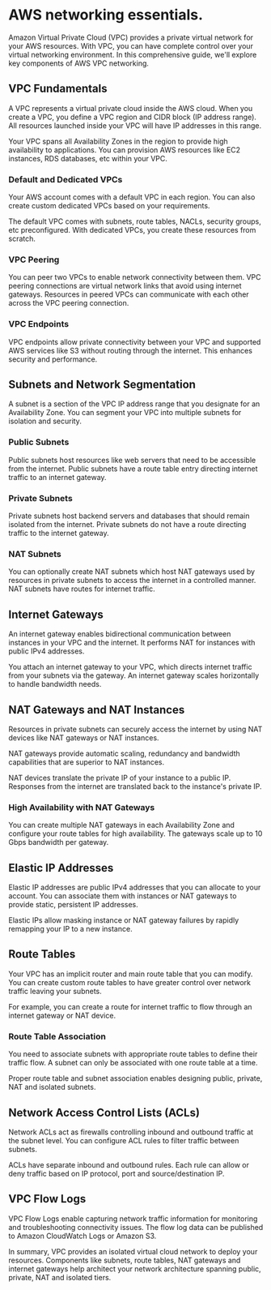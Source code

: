 # AWS networking essentials.

Amazon Virtual Private Cloud (VPC) provides a private virtual network for your AWS resources. With VPC, you can have complete control over your virtual networking environment. In this comprehensive guide, we'll explore key components of AWS VPC networking.

## VPC Fundamentals

A VPC represents a virtual private cloud inside the AWS cloud. When you create a VPC, you define a VPC region and CIDR block (IP address range). All resources launched inside your VPC will have IP addresses in this range.

Your VPC spans all Availability Zones in the region to provide high availability to applications. You can provision AWS resources like EC2 instances, RDS databases, etc within your VPC.

### Default and Dedicated VPCs

Your AWS account comes with a default VPC in each region. You can also create custom dedicated VPCs based on your requirements.

The default VPC comes with subnets, route tables, NACLs, security groups, etc preconfigured. With dedicated VPCs, you create these resources from scratch.

### VPC Peering

You can peer two VPCs to enable network connectivity between them. VPC peering connections are virtual network links that avoid using internet gateways. Resources in peered VPCs can communicate with each other across the VPC peering connection.

### VPC Endpoints

VPC endpoints allow private connectivity between your VPC and supported AWS services like S3 without routing through the internet. This enhances security and performance.

## Subnets and Network Segmentation

A subnet is a section of the VPC IP address range that you designate for an Availability Zone. You can segment your VPC into multiple subnets for isolation and security.

### Public Subnets

Public subnets host resources like web servers that need to be accessible from the internet. Public subnets have a route table entry directing internet traffic to an internet gateway.

### Private Subnets

Private subnets host backend servers and databases that should remain isolated from the internet. Private subnets do not have a route directing traffic to the internet gateway.

### NAT Subnets

You can optionally create NAT subnets which host NAT gateways used by resources in private subnets to access the internet in a controlled manner. NAT subnets have routes for internet traffic.

## Internet Gateways

An internet gateway enables bidirectional communication between instances in your VPC and the internet. It performs NAT for instances with public IPv4 addresses.

You attach an internet gateway to your VPC, which directs internet traffic from your subnets via the gateway. An internet gateway scales horizontally to handle bandwidth needs.

## NAT Gateways and NAT Instances

Resources in private subnets can securely access the internet by using NAT devices like NAT gateways or NAT instances.

NAT gateways provide automatic scaling, redundancy and bandwidth capabilities that are superior to NAT instances.

NAT devices translate the private IP of your instance to a public IP. Responses from the internet are translated back to the instance's private IP.

### High Availability with NAT Gateways

You can create multiple NAT gateways in each Availability Zone and configure your route tables for high availability. The gateways scale up to 10 Gbps bandwidth per gateway.

## Elastic IP Addresses

Elastic IP addresses are public IPv4 addresses that you can allocate to your account. You can associate them with instances or NAT gateways to provide static, persistent IP addresses.

Elastic IPs allow masking instance or NAT gateway failures by rapidly remapping your IP to a new instance.

## Route Tables

Your VPC has an implicit router and main route table that you can modify. You can create custom route tables to have greater control over network traffic leaving your subnets.

For example, you can create a route for internet traffic to flow through an internet gateway or NAT device.

### Route Table Association

You need to associate subnets with appropriate route tables to define their traffic flow. A subnet can only be associated with one route table at a time.

Proper route table and subnet association enables designing public, private, NAT and isolated subnets.

## Network Access Control Lists (ACLs)

Network ACLs act as firewalls controlling inbound and outbound traffic at the subnet level. You can configure ACL rules to filter traffic between subnets.

ACLs have separate inbound and outbound rules. Each rule can allow or deny traffic based on IP protocol, port and source/destination IP.

## VPC Flow Logs

VPC Flow Logs enable capturing network traffic information for monitoring and troubleshooting connectivity issues. The flow log data can be published to Amazon CloudWatch Logs or Amazon S3.

In summary, VPC provides an isolated virtual cloud network to deploy your resources. Components like subnets, route tables, NAT gateways and internet gateways help architect your network architecture spanning public, private, NAT and isolated tiers.
